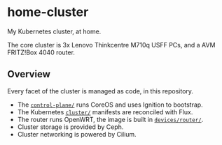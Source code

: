 # home-cluster

My Kubernetes cluster, at home.

The core cluster is 3x Lenovo Thinkcentre M710q USFF PCs, and a AVM FRITZ!Box 4040 router.

## Overview

Every facet of the cluster is managed as code, in this repository.

 * The [`control-plane/`](./control-plane/README.md) runs CoreOS and uses Ignition to bootstrap.
 * The Kubernetes [`cluster/`](./cluster/README.md) manifests are reconciled with Flux.
 * The router runs OpenWRT, the image is built in [`devices/router/`](./devices/router/README.md).
 * Cluster storage is provided by Ceph.
 * Cluster networking is powered by Cilium.
